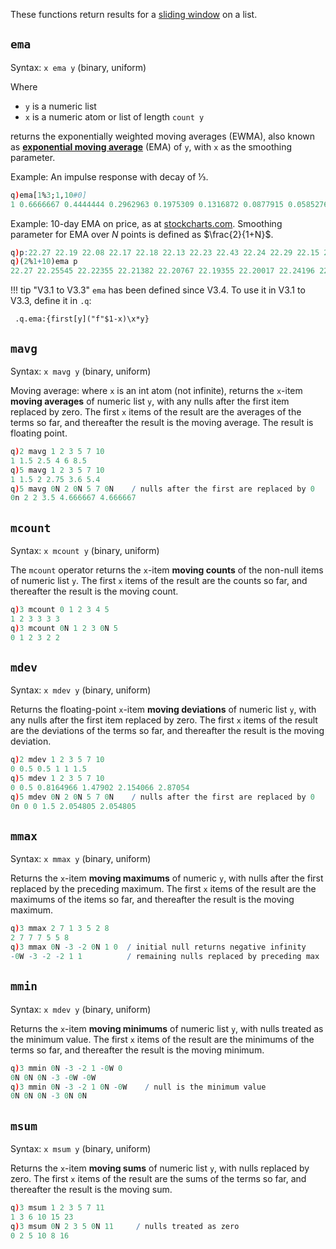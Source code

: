 These functions return results for a [sliding window](/cookbook/programming-idioms/#how-do-i-apply-a-function-to-a-sequence-sliding-window) on a list.


`ema`
-----

Syntax: `x ema y` (binary, uniform)

Where

- `y` is a numeric list
- `x` is a numeric atom or list of length `count y`

returns the exponentially weighted moving averages (EWMA), also known as [**exponential moving average**](https://en.wikipedia.org/wiki/Moving_average#Exponential_moving_average) (EMA) of `y`, with `x` as the smoothing parameter.

Example: An impulse response with decay of &frac13;.
```q
q)ema[1%3;1,10#0]
1 0.6666667 0.4444444 0.2962963 0.1975309 0.1316872 0.0877915 0.05852766 0.03901844 0.02601229 0.01734153
```
Example: 10-day EMA on price, as at [stockcharts.com](http://stockcharts.com/school/doku.php?id=chart_school:technical_indicators:moving_averages). Smoothing parameter for EMA over $N$ points is defined as $\frac{2}{1+N}$.

```q
q)p:22.27 22.19 22.08 22.17 22.18 22.13 22.23 22.43 22.24 22.29 22.15 22.39 22.38 22.61 23.36 24.05 23.75 23.83 23.95 23.63 23.82 23.87 23.65 23.19 23.1 23.33 22.68 23.1 22.4 22.17
q)(2%1+10)ema p
22.27 22.25545 22.22355 22.21382 22.20767 22.19355 22.20017 22.24196 22.2416 22.2504 22.23215 22.26085 22.28251 22.34206 22.52714 22.80402 22.97602 23.13129 23.28014 23.34375 23.43034 23.51028 23.53568 23.47283 23.40505 23.3914 23.26206 23.23259 23.08121 22.91554
```

!!! tip "V3.1 to V3.3"
    `ema` has been defined since V3.4. To use it in V3.1 to V3.3, define it in `.q`:
    <pre><code class="language-q">
    .q.ema:{first\[y\]("f"\$1-x)\x*y}
    </code></pre>


## `mavg`

Syntax: `x mavg y` (binary, uniform)

Moving average: where `x` is an int atom (not infinite), returns the `x`-item **moving averages** of numeric list `y`, with any nulls after the first item replaced by zero. The first `x` items of the result are the averages of the terms so far, and thereafter the result is the moving average. The result is floating point.
```q
q)2 mavg 1 2 3 5 7 10
1 1.5 2.5 4 6 8.5
q)5 mavg 1 2 3 5 7 10
1 1.5 2 2.75 3.6 5.4
q)5 mavg 0N 2 0N 5 7 0N    / nulls after the first are replaced by 0
0n 2 2 3.5 4.666667 4.666667
```


`mcount`
--------

Syntax: `x mcount y` (binary, uniform)

The `mcount` operator returns the `x`-item **moving counts** of the non-null items of  numeric list `y`. The first `x` items of the result are the counts so far, and thereafter the result is the moving count.
```q
q)3 mcount 0 1 2 3 4 5
1 2 3 3 3 3
q)3 mcount 0N 1 2 3 0N 5
0 1 2 3 2 2
```


`mdev`
------

Syntax: `x mdev y` (binary, uniform)

Returns the floating-point `x`-item **moving deviations** of numeric list `y`, with any nulls after the first item replaced by zero. The first `x` items of the result are the deviations of the terms so far, and thereafter the result is the moving deviation. 
```q
q)2 mdev 1 2 3 5 7 10
0 0.5 0.5 1 1 1.5
q)5 mdev 1 2 3 5 7 10
0 0.5 0.8164966 1.47902 2.154066 2.87054
q)5 mdev 0N 2 0N 5 7 0N    / nulls after the first are replaced by 0
0n 0 0 1.5 2.054805 2.054805
```


`mmax`
------

Syntax: `x mmax y` (binary, uniform)

Returns the `x`-item **moving maximums** of numeric `y`, with nulls after the first replaced by the preceding maximum. The first `x` items of the result are the maximums of the items so far, and thereafter the result is the moving maximum.
```q
q)3 mmax 2 7 1 3 5 2 8
2 7 7 7 5 5 8
q)3 mmax 0N -3 -2 0N 1 0  / initial null returns negative infinity
-0W -3 -2 -2 1 1          / remaining nulls replaced by preceding max
```


`mmin`
------

Syntax: `x mdev y` (binary, uniform)

Returns the `x`-item **moving minimums** of numeric list `y`, with nulls treated as the minimum value. The first `x` items of the result are the minimums of the terms so far, and thereafter the result is the moving minimum.
```q
q)3 mmin 0N -3 -2 1 -0W 0
0N 0N 0N -3 -0W -0W
q)3 mmin 0N -3 -2 1 0N -0W    / null is the minimum value
0N 0N 0N -3 0N 0N
```


`msum`
------

Syntax: `x msum y` (binary, uniform) 

Returns the `x`-item **moving sums** of numeric list `y`, with nulls replaced by zero. The first `x` items of the result are the sums of the terms so far, and thereafter the result is the moving sum.
```q
q)3 msum 1 2 3 5 7 11
1 3 6 10 15 23
q)3 msum 0N 2 3 5 0N 11     / nulls treated as zero
0 2 5 10 8 16
```



